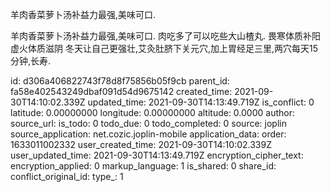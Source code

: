 羊肉香菜萝卜汤补益力最强,美味可口.

羊肉香菜萝卜汤补益力最强,美味可口.
肉吃多了可以吃些大山楂丸.
畏寒体质补阳
虚火体质滋阴
冬天让自己更强壮,艾灸肚脐下关元穴,加上胃经足三里,两穴每天15分钟,长寿.

id: d306a406822743f78d8f75856b05f9cb
parent_id: fa58e402543249dbaf091d54d9675142
created_time: 2021-09-30T14:10:02.339Z
updated_time: 2021-09-30T14:13:49.719Z
is_conflict: 0
latitude: 0.00000000
longitude: 0.00000000
altitude: 0.0000
author: 
source_url: 
is_todo: 0
todo_due: 0
todo_completed: 0
source: joplin
source_application: net.cozic.joplin-mobile
application_data: 
order: 1633011002332
user_created_time: 2021-09-30T14:10:02.339Z
user_updated_time: 2021-09-30T14:13:49.719Z
encryption_cipher_text: 
encryption_applied: 0
markup_language: 1
is_shared: 0
share_id: 
conflict_original_id: 
type_: 1